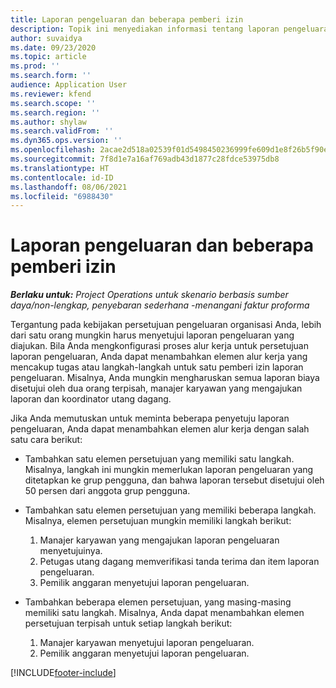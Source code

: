 ```yaml
---
title: Laporan pengeluaran dan beberapa pemberi izin
description: Topik ini menyediakan informasi tentang laporan pengeluaran yang memerlukan persetujuan dari lebih dari satu orang.
author: suvaidya
ms.date: 09/23/2020
ms.topic: article
ms.prod: ''
ms.search.form: ''
audience: Application User
ms.reviewer: kfend
ms.search.scope: ''
ms.search.region: ''
ms.author: shylaw
ms.search.validFrom: ''
ms.dyn365.ops.version: ''
ms.openlocfilehash: 2acae2d518a02539f01d5498450236999fe609d1e8f26b5f90e18b986b83cab1
ms.sourcegitcommit: 7f8d1e7a16af769adb43d1877c28fdce53975db8
ms.translationtype: HT
ms.contentlocale: id-ID
ms.lasthandoff: 08/06/2021
ms.locfileid: "6988430"
---
```

# <a name="expense-reports-and-multiple-approvers"></a>Laporan pengeluaran dan beberapa pemberi izin

_**Berlaku untuk:** Project Operations untuk skenario berbasis sumber daya/non-lengkap, penyebaran sederhana -menangani faktur proforma_

Tergantung pada kebijakan persetujuan pengeluaran organisasi Anda, lebih dari satu orang mungkin harus menyetujui laporan pengeluaran yang diajukan. Bila Anda mengkonfigurasi proses alur kerja untuk persetujuan laporan pengeluaran, Anda dapat menambahkan elemen alur kerja yang mencakup tugas atau langkah-langkah untuk satu pemberi izin laporan pengeluaran. Misalnya, Anda mungkin mengharuskan semua laporan biaya disetujui oleh dua orang terpisah, manajer karyawan yang mengajukan laporan dan koordinator utang dagang.

Jika Anda memutuskan untuk meminta beberapa penyetuju laporan pengeluaran, Anda dapat menambahkan elemen alur kerja dengan salah satu cara berikut:

- Tambahkan satu elemen persetujuan yang memiliki satu langkah. Misalnya, langkah ini mungkin memerlukan laporan pengeluaran yang ditetapkan ke grup pengguna, dan bahwa laporan tersebut disetujui oleh 50 persen dari anggota grup pengguna.
- Tambahkan satu elemen persetujuan yang memiliki beberapa langkah. Misalnya, elemen persetujuan mungkin memiliki langkah berikut:

    1. Manajer karyawan yang mengajukan laporan pengeluaran menyetujuinya.
    2. Petugas utang dagang memverifikasi tanda terima dan item laporan pengeluaran.
    3. Pemilik anggaran menyetujui laporan pengeluaran.

- Tambahkan beberapa elemen persetujuan, yang masing-masing memiliki satu langkah. Misalnya, Anda dapat menambahkan elemen persetujuan terpisah untuk setiap langkah berikut:

    1. Manajer karyawan menyetujui laporan pengeluaran.
    2. Pemilik anggaran menyetujui laporan pengeluaran.


[!INCLUDE[footer-include](../includes/footer-banner.md)]